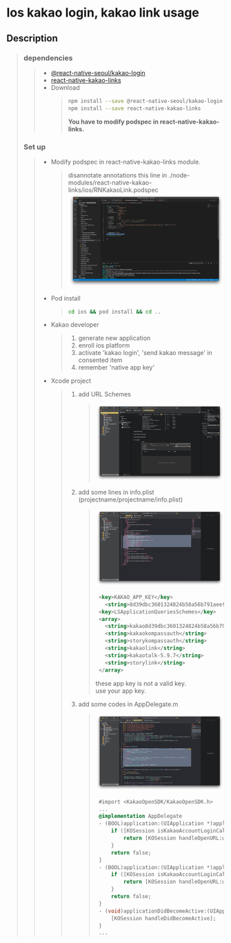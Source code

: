 # Ios kakao login, kakao link usage

## Description

> ### dependencies
>
> > - [@react-native-seoul/kakao-login](https://github.com/react-native-seoul/react-native-kakao-login)
> > - [react-native-kakao-links](https://github.com/shpongle2634/react-native-kakao-links)
> > - Download
> >   > ```zsh
> >   > npm install --save @react-native-seoul/kakao-login
> >   > npm install --save react-native-kakao-links
> >   > ```
> >   >
> >   > **You have to modify podspec in react-native-kakao-links.**
>
> ### Set up
>
> > - Modify podspec in react-native-kakao-links module.
> >   > disannotate annotations this line in ./node-modules/react-native-kakao-links/ios/RNKakaoLink.podspec
> >   > <img src="./images/podspec.png"><br>
> > - Pod install
> >   > ```zsh
> >   > cd ios && pod install && cd ..
> >   > ```
> > - Kakao developer
> >   > 1. generate new application
> >   > 2. enroll ios platform
> >   > 3. activate 'kakao login', 'send kakao message' in consented item
> >   > 4. remember 'native app key'
> > - Xcode project
> >   > 1. add URL Schemes
> >   >    > <img src="./images/urlschemes.png"><br>
> >   > 2. add some lines in info.plist (projectname/projectname/info.plist)
> >   >    > <img src="./images/infoplist.png"><br>
> >   >    >
> >   >    > ```xml
> >   >    >  <key>KAKAO_APP_KEY</key>
> >   >    > 	<string>8d39dbc3601324824b58a56b791aeef6</string>
> >   >    >  <key>LSApplicationQueriesSchemes</key>
> >   >    >  <array>
> >   >    >    <string>kakao8d39dbc3601324824b58a56b791aeef6</string>
> >   >    >    <string>kakaokompassauth</string>
> >   >    >    <string>storykompassauth</string>
> >   >    >    <string>kakaolink</string>
> >   >    >    <string>kakaotalk-5.9.7</string>
> >   >    >    <string>storylink</string>
> >   >    >  </array>
> >   >    > ```
> >   >    >
> >   >    > these app key is not a valid key.<br>
> >   >    > use your app key.
> >   > 3. add some codes in AppDelegate.m
> >   >    > <img src="./images/appdelegate.png"><br>
> >   >    >
> >   >    > ```objective-c
> >   >    >  #import <KakaoOpenSDK/KakaoOpenSDK.h>
> >   >    >  ...
> >   >    >  @implementation AppDelegate
> >   >    >  - (BOOL)application:(UIApplication *)application openURL:(NSURL *)url sourceApplication:(NSString *)sourceApplication annotation:(id)annotation {
> >   >    >      if ([KOSession isKakaoAccountLoginCallback:url]) {
> >   >    >          return [KOSession handleOpenURL:url];
> >   >    >      }
> >   >    >      return false;
> >   >    >  }
> >   >    >  - (BOOL)application:(UIApplication *)application openURL:(NSURL *)url options: (NSDictionary<NSString *,id> *)options {
> >   >    >      if ([KOSession isKakaoAccountLoginCallback:url]) {
> >   >    >          return [KOSession handleOpenURL:url];
> >   >    >      }
> >   >    >      return false;
> >   >    >  }
> >   >    >  - (void)applicationDidBecomeActive:(UIApplication *)application {
> >   >    >      [KOSession handleDidBecomeActive];
> >   >    >  }
> >   >    >  ...
> >   >    > ```
